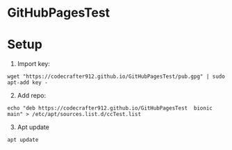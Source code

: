 # GitHubPagesTest

# Setup
1. Import key:
```
wget "https://codecrafter912.github.io/GitHubPagesTest/pub.gpg" | sudo apt-add key -
```
2. Add repo:
```
echo "deb https://codecrafter912.github.io/GitHubPagesTest  bionic main" > /etc/apt/sources.list.d/ccTest.list
```
3. Apt update
```
apt update
```
